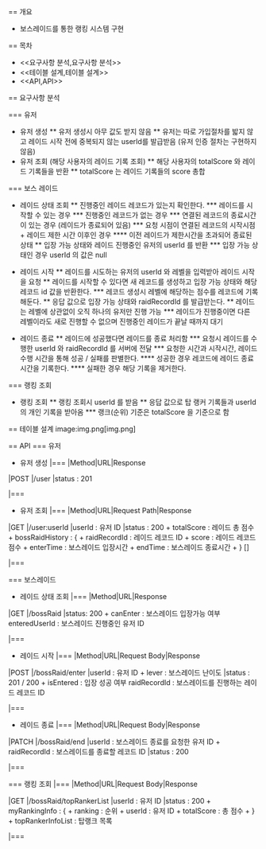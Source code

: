 == 개요

* 보스레이드를 통한 랭킹 시스템 구현

== 목차

* <<요구사항 분석,요구사항 분석>>
* <<테이블 설계,테이블 설계>>
* <<API,API>>

== 요구사항 분석

=== 유저
* 유저 생성
** 유저 생성시 아무 값도 받지 않음
** 유저는 따로 가입절차를 밟지 않고 레이드 시작 전에 중복되지 않는 userId를 발급받음 (유저 인증 절차는 구현하지 않음)
* 유저 조회 (해당 사용자의 레이드 기록 조회)
** 해당 사용자의 totalScore 와 레이드 기록들을 반환
** totalScore 는 레이드 기록들의 score 총합

=== 보스 레이드
* 레이드 상태 조회
** 진행중인 레이드 레코드가 있는지 확인한다.
*** 레이드를 시작할 수 있는 경우
*** 진행중인 레코드가 없는 경우
*** 연결된 레코드의 종료시간이 있는 경우 (레이드가 종료되어 있음)
*** 요청 시점이 연결된 레코드의 시작시점 + 레이드 제한 시간 이후인 경우
**** 이전 레이드가 제한시간을 초과되어 종료된 상태
** 입장 가능 상태와 레이드 진행중인 유저의 userId 를 반환
*** 입장 가능 상태인 경우 userId 의 값은 null

* 레이드 시작
** 레이드를 시도하는 유저의 userId 와 레벨을 입력받아 레이드 시작을 요청
** 레이드를 시작할 수 있다면 새 레코드를 생성하고 입장 가능 상태와 해당 레코드 id 값을 반환한다.
*** 레코드 생성시 레벨에 해당하는 점수를 레코드에 기록해둔다.
** 응답 값으로 입장 가능 상태와 raidRecordId 를 발급받는다.
** 레이드는 레벨에 상관없이 오직 하나의 유저만 진행 가능
*** 레이드가 진행중이면 다른 레벨이라도 새로 진행할 수 없으며 진행중인 레이드가 끝날 때까지 대기

* 레이드 종료
** 레이드에 성공했다면 레이드를 종료 처리함
*** 요청시 레이드를 수행한 userId 와 raidRecordId 를 서버에 전달
*** 요청한 시간과 시작시간, 레이드 수행 시간을 통해 성공 / 실패를 판별한다.
**** 성공한 경우 레코드에 레이드 종료 시간을 기록한다.
**** 실패한 경우 해당 기록을 제거한다.

=== 랭킹 조회
* 랭킹 조회
** 랭킹 조회시 userId 를 받음
** 응답 값으로 탑 랭커 기록들과 userId 의 개인 기록을 받아옴
*** 랭크(순위) 기준은 totalScore 을 기준으로 함

== 테이블 설계
image:img.png[img.png]

== API
=== 유저
* 유저 생성
|===
|Method|URL|Response

|POST
|/user
|status : 201

|===

* 유저 조회
|===
|Method|URL|Request Path|Response

|GET
|/user:userId
|userId : 유저 ID
|status : 200 +
totalScore : 레이드 총 점수 +
bossRaidHistory : { +
raidRecordId : 레이드 레코드 ID + 
score : 레이드 레코드 점수 +
enterTime : 보스레이드 입장시간 +
endTime : 보스레이드 종료시간 + 
} []

|===

=== 보스레이드
* 레이드 상태 조회
|===
|Method|URL|Response

|GET
|/bossRaid
|status: 200 +
canEnter : 보스레이드 입장가능 여부
enteredUserId : 보스레이드 진행중인 유저 ID

|===

* 레이드 시작
|===
|Method|URL|Request Body|Response

|POST
|/bossRaid/enter
|userId : 유저 ID +
lever : 보스레이드 난이도
|status : 201 / 200 +
isEntered : 입장 성공 여부
raidRecordId : 보스레이드를 진행하는 레이드 레코드 ID

|===

* 레이드 종료
|===
|Method|URL|Request Body|Response

|PATCH
|/bossRaid/end
|userId : 보스레이드 종료를 요청한 유저 ID +
raidRecordId : 보스레이드를 종료할 레코드 ID
|status : 200

|===

=== 랭킹 조회
|===
|Method|URL|Request Body|Response

|GET
|/bossRaid/topRankerList
|userId : 유저 ID
|status : 200 +
myRankingInfo : { +
ranking : 순위 +
userId : 유저 ID +
totalScore : 총 점수 +
} +
topRankerInfoList : 탑랭크 목록

|===